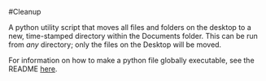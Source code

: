 #Cleanup

A python utility script that moves all files and folders on the desktop to a new, time-stamped directory within the Documents folder. This can be run from *any* directory; only the files on the Desktop will be moved.

For information on how to make a python file globally executable, see the README [here](https://github.com/jeffreysbrother/spaces).

